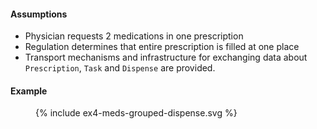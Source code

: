 #### Assumptions

- Physician requests 2 medications in one prescription
- Regulation determines that entire prescription is filled at one place 
- Transport mechanisms and infrastructure for exchanging data about `Prescription`, `Task` and `Dispense` are provided.

#### Example 
<figure>
  {% include ex4-meds-grouped-dispense.svg %}
</figure>